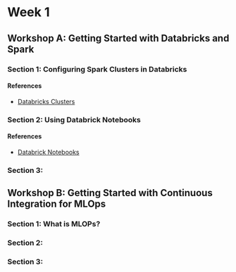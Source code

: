 # Week 1

## Workshop A:  Getting Started with Databricks and Spark

### Section 1:  Configuring Spark Clusters in Databricks

#### References
* [Databricks Clusters](https://docs.microsoft.com/en-us/azure/databricks/clusters/)

### Section 2:  Using Databrick Notebooks

#### References
* [Databrick Notebooks](https://docs.microsoft.com/en-us/azure/databricks/notebooks/)

### Section 3:

## Workshop B: Getting Started with Continuous Integration for MLOps

### Section 1:  What is MLOPs?
### Section 2:  
### Section 3:

